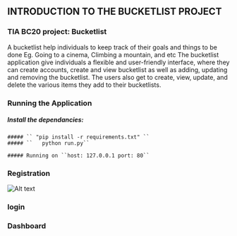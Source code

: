 

## INTRODUCTION TO THE BUCKETLIST PROJECT

### TIA BC20 project: Bucketlist 

A bucketlist help individuals to keep track of their goals and things to be done Eg. Going to a cinema, Climbing a mountain, and etc
The bucketlist application give individuals a flexible and user-friendly interface, where they can create accounts, create and view 
bucketlist as well as adding, updating and removing the bucketlist. The users also get to create, view, update, and delete the various 
items they add to their bucketlists.

### Running the Application

  ##### Install the dependancies:
	##### `` "pip install -r requirements.txt" ``
	##### ``   python run.py``
	
	##### Running on ``host: 127.0.0.1 port: 80``

### Registration

![Alt text](/bucketlist/static/screenshots/Account_registration.png?raw=true "registration")

### login 

### Dashboard

###
